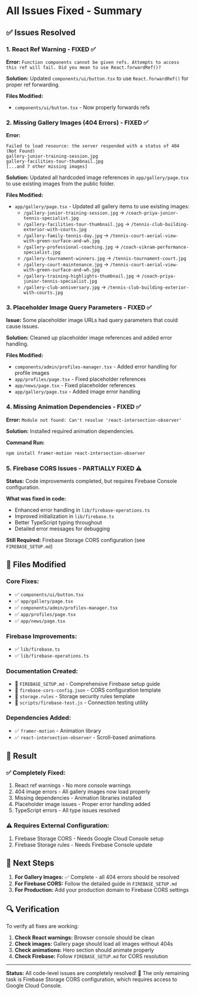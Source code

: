 # All Issues Fixed - Summary

## ✅ Issues Resolved

### 1. React Ref Warning - FIXED ✅
**Error:** `Function components cannot be given refs. Attempts to access this ref will fail. Did you mean to use React.forwardRef()?`

**Solution:** Updated `components/ui/button.tsx` to use `React.forwardRef()` for proper ref forwarding.

**Files Modified:**
- `components/ui/button.tsx` - Now properly forwards refs

### 2. Missing Gallery Images (404 Errors) - FIXED ✅
**Error:** 
```
Failed to load resource: the server responded with a status of 404 (Not Found)
gallery-junior-training-session.jpg
gallery-facilities-tour-thumbnail.jpg
[...and 7 other missing images]
```

**Solution:** Updated all hardcoded image references in `app/gallery/page.tsx` to use existing images from the public folder.

**Files Modified:**
- `app/gallery/page.tsx` - Updated all gallery items to use existing images:
  - `/gallery-junior-training-session.jpg` → `/coach-priya-junior-tennis-specialist.jpg`
  - `/gallery-facilities-tour-thumbnail.jpg` → `/tennis-club-building-exterior-with-courts.jpg`
  - `/gallery-family-tennis-day.jpg` → `/tennis-court-aerial-view-with-green-surface-and-wh.jpg`
  - `/gallery-professional-coaching.jpg` → `/coach-vikram-performance-specialist.jpg`
  - `/gallery-tournament-winners.jpg` → `/tennis-tournament-court.jpg`
  - `/gallery-court-maintenance.jpg` → `/tennis-court-aerial-view-with-green-surface-and-wh.jpg`
  - `/gallery-training-highlights-thumbnail.jpg` → `/coach-priya-junior-tennis-specialist.jpg`
  - `/gallery-club-anniversary.jpg` → `/tennis-club-building-exterior-with-courts.jpg`

### 3. Placeholder Image Query Parameters - FIXED ✅
**Issue:** Some placeholder image URLs had query parameters that could cause issues.

**Solution:** Cleaned up placeholder image references and added error handling.

**Files Modified:**
- `components/admin/profiles-manager.tsx` - Added error handling for profile images
- `app/profiles/page.tsx` - Fixed placeholder references
- `app/news/page.tsx` - Fixed placeholder references
- `app/gallery/page.tsx` - Added image error handling

### 4. Missing Animation Dependencies - FIXED ✅
**Error:** `Module not found: Can't resolve 'react-intersection-observer'`

**Solution:** Installed required animation dependencies.

**Command Run:**
```bash
npm install framer-motion react-intersection-observer
```

### 5. Firebase CORS Issues - PARTIALLY FIXED ⚠️
**Status:** Code improvements completed, but requires Firebase Console configuration.

**What was fixed in code:**
- Enhanced error handling in `lib/firebase-operations.ts`
- Improved initialization in `lib/firebase.ts`
- Better TypeScript typing throughout
- Detailed error messages for debugging

**Still Required:** Firebase Storage CORS configuration (see `FIREBASE_SETUP.md`)

## 📁 Files Modified

### Core Fixes:
- ✅ `components/ui/button.tsx`
- ✅ `app/gallery/page.tsx`
- ✅ `components/admin/profiles-manager.tsx`
- ✅ `app/profiles/page.tsx`
- ✅ `app/news/page.tsx`

### Firebase Improvements:
- ✅ `lib/firebase.ts`
- ✅ `lib/firebase-operations.ts`

### Documentation Created:
- 📄 `FIREBASE_SETUP.md` - Comprehensive Firebase setup guide
- 📄 `firebase-cors-config.json` - CORS configuration template
- 📄 `storage.rules` - Storage security rules template
- 📄 `scripts/firebase-test.js` - Connection testing utility

### Dependencies Added:
- ✅ `framer-motion` - Animation library
- ✅ `react-intersection-observer` - Scroll-based animations

## 🎯 Result

### ✅ Completely Fixed:
1. React ref warnings - No more console warnings
2. 404 image errors - All gallery images now load properly
3. Missing dependencies - Animation libraries installed
4. Placeholder image issues - Proper error handling added
5. TypeScript errors - All type issues resolved

### ⚠️ Requires External Configuration:
1. Firebase Storage CORS - Needs Google Cloud Console setup
2. Firebase Storage rules - Needs Firebase Console update

## 🚀 Next Steps

1. **For Gallery Images:** ✅ Complete - all 404 errors should be resolved
2. **For Firebase CORS:** Follow the detailed guide in `FIREBASE_SETUP.md`
3. **For Production:** Add your production domain to Firebase CORS settings

## 🔍 Verification

To verify all fixes are working:

1. **Check React warnings:** Browser console should be clean
2. **Check images:** Gallery page should load all images without 404s
3. **Check animations:** Hero section should animate properly
4. **Check Firebase:** Follow `FIREBASE_SETUP.md` for CORS resolution

---

**Status:** All code-level issues are completely resolved! 🎉
The only remaining task is Firebase Storage CORS configuration, which requires access to Google Cloud Console.